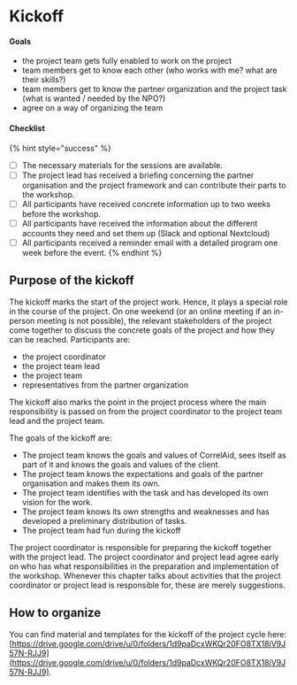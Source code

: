 # Kickoff

#### Goals

* the project team gets fully enabled to work on the project
* team members get to know each other (who works with me? what are their skills?)
* team members get to know the partner organization and the project task (what is wanted / needed by the NPO?)
* agree on a way of organizing the team

#### Checklist

{% hint style="success" %}
* [ ] The necessary materials for the sessions are available.
* [ ] The project lead has received a briefing concerning the partner organisation and the project framework and can contribute their parts to the workshop.
* [ ] All participants have received concrete information up to two weeks before the workshop.
* [ ] All participants have received the information about the different accounts they need and set them up (Slack and optional Nextcloud)
* [ ] All participants received a reminder email with a detailed program  one week before the event.
{% endhint %}

## Purpose of the kickoff

The kickoff marks the start of the project work. Hence, it plays a special role in the course of the project. On one weekend (or an online meeting if an in-person meeting is not possible), the relevant stakeholders of the project come together to discuss the concrete goals of the project and how they can be reached. Participants are:

* the project coordinator
* the project team lead
* the project team
* representatives from the partner organization

The kickoff also marks the point in the project process where the main responsibility is passed on from the project coordinator to the project team lead and the project team.

The goals of the kickoff are:

* The project team knows the goals and values of CorrelAid, sees itself as part of it and knows the goals and values of the client.
* The project team knows the expectations and goals of the partner organisation and makes them its own.
* The project team identifies with the task and has developed its own vision for the work.
* The project team knows its own strengths and weaknesses and has developed a preliminary distribution of tasks.
* The project team had fun during the kickoff

The project coordinator is responsible for preparing the kickoff together with the project lead. The project coordinator and project lead agree early on who has what responsibilities in the preparation and implementation of the workshop. Whenever this chapter talks about activities that the project coordinator or project lead is responsible for, these are merely suggestions.

## How to organize

You can find material and templates for the kickoff of the project cycle here: [https://drive.google.com/drive/u/0/folders/1d9paDcxWKQr20FO8TX18jV9J57N-RJJ9](https://drive.google.com/drive/u/0/folders/1d9paDcxWKQr20FO8TX18jV9J57N-RJJ9).

